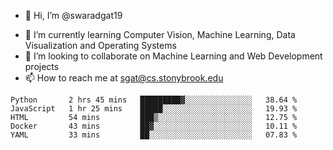- 👋 Hi, I’m @swaradgat19
<!-- - 👀 I’m interested in  -->
- 🌱 I’m currently learning Computer Vision, Machine Learning, Data Visualization and Operating Systems
- 💞️ I’m looking to collaborate on Machine Learning and Web Development projects 
- 📫 How to reach me at sgat@cs.stonybrook.edu

<!--START_SECTION:waka-->

```text
Python       2 hrs 45 mins   █████████▓░░░░░░░░░░░░░░░   38.64 %
JavaScript   1 hr 25 mins    █████░░░░░░░░░░░░░░░░░░░░   19.93 %
HTML         54 mins         ███▒░░░░░░░░░░░░░░░░░░░░░   12.75 %
Docker       43 mins         ██▓░░░░░░░░░░░░░░░░░░░░░░   10.11 %
YAML         33 mins         ██░░░░░░░░░░░░░░░░░░░░░░░   07.83 %
```

<!--END_SECTION:waka-->

<!---
swaradgat19/swaradgat19 is a ✨ special ✨ repository because its `README.md` (this file) appears on your GitHub profile.
You can click the Preview link to take a look at your changes.
--->
